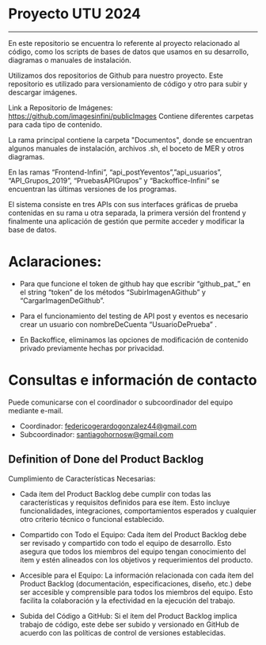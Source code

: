 # Proyecto UTU 2024
--- 
En este repositorio se encuentra lo referente al proyecto relacionado al código, como los scripts de bases de datos que usamos en su desarrollo, diagramas o manuales de instalación. 

Utilizamos dos repositorios de Github para nuestro proyecto. Este repositorio es utilizado para versionamiento de código y otro para subir y descargar imágenes.

Link a Repositorio de Imágenes: https://github.com/imagesinfini/publicImages
Contiene diferentes carpetas para cada tipo de contenido.


La rama principal contiene la carpeta "Documentos", donde se encuentran algunos manuales de instalación, archivos .sh, el boceto de MER y otros diagramas.

En las ramas “Frontend-Infini”, “api_postYeventos”,”api_usuarios”, “API_Grupos_2019”, “PruebasAPIGrupos” y “Backoffice-Infini” se encuentran las últimas versiones de los programas. 

El sistema consiste en tres APIs con sus interfaces gráficas de prueba contenidas en su rama u otra separada, la primera versión del frontend y finalmente una aplicación de gestión que permite acceder y modificar la base de datos. 
 
# Aclaraciones:

- Para que funcione el token de github hay que escribir “github_pat_” en el string “token” de los métodos “SubirImagenAGithub” y “CargarImagenDeGithub”.

- Para el funcionamiento del testing de API post y eventos es necesario crear un usuario con nombreDeCuenta “UsuarioDePrueba” .

- En Backoffice, eliminamos las opciones de modificación de contenido privado previamente hechas por privacidad.

# Consultas e información de contacto
Puede comunicarse con el coordinador o subcoordinador del equipo mediante e-mail.
- Coordinador: federicogerardogonzalez44@gmail.com
- Subcoordinador: santiagohornosw@gmail.com

  

## Definition of Done del Product Backlog

Cumplimiento de Características Necesarias:
- Cada ítem del Product Backlog debe cumplir con todas las características y requisitos definidos para ese ítem. Esto incluye funcionalidades, integraciones, comportamientos esperados y cualquier otro criterio técnico o funcional establecido.
  
- Compartido con Todo el Equipo:
Cada ítem del Product Backlog debe ser revisado y compartido con todo el equipo de desarrollo. Esto asegura que todos los miembros del equipo tengan conocimiento del ítem y estén alineados con los objetivos y requerimientos del producto.

- Accesible para el Equipo:
La información relacionada con cada ítem del Product Backlog (documentación, especificaciones, diseño, etc.) debe ser accesible y comprensible para todos los miembros del equipo. Esto facilita la colaboración y la efectividad en la ejecución del trabajo.

- Subida del Código a GitHub: Si el ítem del Product Backlog implica trabajo de código, este debe ser subido y versionado en GitHub de acuerdo con las políticas de control de versiones establecidas.

